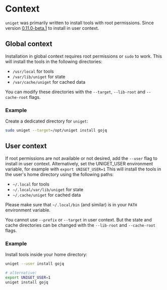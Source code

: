 # Context

`uniget` was primarily written to install tools with root permissions. Since version [0.11.0-beta.1](https://github.com/uniget-org/cli/releases/tag/v0.11.0-beta.1) to install in user context.

## Global context

Installation in global context requires root permissions or `sudo` to work. This will install the tools in the following directories:

- `/usr/local` for tools
- `/var/lib/uniget` for state
- `/var/cache/uniget` for cached data

You can modify these directories with the `--target`, `--lib-root` and `--cache-root` flags.

### Example

Create a dedicated directory for `uniget`:

```bash
sudo uniget --target=/opt/uniget install gojq
```

## User context

If root permissions are not available or not desired, add the `--user` flag to install in user context. Alternatively, set the UNIGET_USER environment variable, for example with `export UNIGET_USER=1`
This will install the tools in the user's home directory using the following paths:

- `~/.local` for tools
- `~/.local/var/lib/uniget` for state
- `~/.cache/uniget` for cached data

Please make sure that `~/.local/bin` (and similar) is in your `PATH` environment variable.

You cannot use `--prefix` or `--target` in user context. But the state and cache directories can be changed with the `--lib-root` and `--cache-root` flags.

### Example

Install tools inside your home directory:

```bash
uniget --user install gojq

# alternative:
export UNIGET_USER=1
uniget install gojq
```
